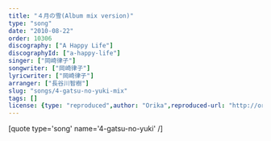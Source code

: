 ```yaml
---
title: "４月の雪(Album mix version)"
type: "song"
date: "2010-08-22"
order: 10306
discography: ["A Happy Life"]
discographyId: ["a-happy-life"]
singer: ["岡崎律子"]
songwriter: ["岡崎律子"]
lyricwriter: ["岡崎律子"]
arranger: ["長谷川智樹"]
slug: "songs/4-gatsu-no-yuki-mix"
tags: []
license: {type: "reproduced",author: "Orika",reproduced-url: "http://orikamushi.myweb.hinet.net/",reproduced-website: "織歌蟲網站"}
---
```


\[quote type='song' name='4-gatsu-no-yuki' /\]
